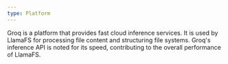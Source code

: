 ```yaml
---
type: Platform
---
```


Groq is a platform that provides fast cloud inference services. It is used by LlamaFS for processing file content and structuring file systems. Groq's inference API is noted for its speed, contributing to the overall performance of LlamaFS.